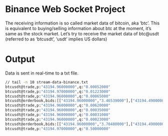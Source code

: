 # Binance Web Socket Project
The receiving information is so called market data of bitcoin, aka ‘btc’. This is equivalent to 
buying/selling information about btc at the moment, it’s same as the stock market. Let’s try to receive 
the market data of btc@usdt (referred to as ‘btcusdt’, ‘usdt’ implies US dollars)

# Output
Data is sent in real-time to a txt file.
```bash
// tail -n 10 stream-data-binance.txt
btcusdt@trade,p:"43194.96000000",q:"0.00052000"
btcusdt@trade,p:"43194.97000000",q:"0.01223000"
btcusdt@trade,p:"43194.96000000",q:"0.00065000"
btcusdt@orderbook,bids:[["43194.96000000","3.46539000"],["43194.49000000","0.23160000"],["43194.29000000","0.23160000"],["43194.00000000","0.11588000"],["43193.34000000","0.00062000"]]
btcusdt@trade,p:"43194.96000000",q:"0.00620000"
btcusdt@trade,p:"43194.96000000",q:"0.00035000"
btcusdt@trade,p:"43194.96000000",q:"0.00031000"
btcusdt@trade,p:"43194.96000000",q:"0.00023000"
btcusdt@orderbook,bids:[["43194.96000000","3.70480000"],["43194.49000000","0.23160000"],["43194.29000000","0.23160000"],["43194.00000000","0.11588000"],["43193.34000000","0.00062000"]]
btcusdt@trade,p:"43194.97000000",q:"0.50000000"
```

